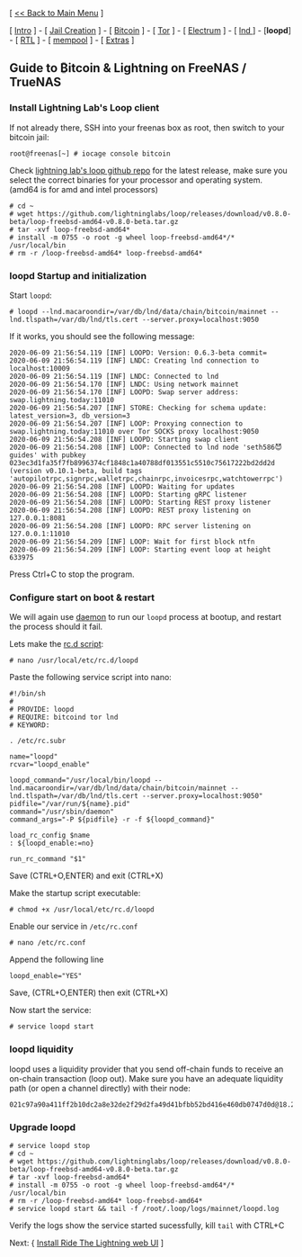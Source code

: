 [ [<< Back to Main Menu](https://github.com/seth586/guides/blob/master/README.md) ]

[ [Intro](README.md) ] - [ [Jail Creation](freenas_1_jail_creation.md) ] - [ [Bitcoin](freenas_2_bitcoin.md) ] - [ [Tor](freenas_3_tor.md) ] - [ [Electrum](freenas_4_electrum.md) ] - [ [lnd ](freenas_5_lnd.md)] - [**loopd**] - [ [RTL](freenas_6_rtl.md) ] - [ [mempool](freenas_8_mempool.md) ] - [ [Extras](extras.md) ]

## Guide to ₿itcoin & Lightning️ on FreeNAS / TrueNAS

### Install Lightning Lab's Loop client

If not already there, SSH into your freenas box as root, then switch to your bitcoin jail:
```
root@freenas[~] # iocage console bitcoin
```

Check [lightning lab's loop github repo](https://github.com/lightninglabs/loop/releases) for the latest release, make sure you select the correct binaries for your processor and operating system. (amd64 is for amd and intel processors)
```
# cd ~
# wget https://github.com/lightninglabs/loop/releases/download/v0.8.0-beta/loop-freebsd-amd64-v0.8.0-beta.tar.gz
# tar -xvf loop-freebsd-amd64*
# install -m 0755 -o root -g wheel loop-freebsd-amd64*/* /usr/local/bin
# rm -r /loop-freebsd-amd64* loop-freebsd-amd64*
```

### loopd Startup and initialization
Start `loopd`:
```
# loopd --lnd.macaroondir=/var/db/lnd/data/chain/bitcoin/mainnet --lnd.tlspath=/var/db/lnd/tls.cert --server.proxy=localhost:9050
```
If it works, you should see the following message:
```
2020-06-09 21:56:54.119 [INF] LOOPD: Version: 0.6.3-beta commit=
2020-06-09 21:56:54.119 [INF] LNDC: Creating lnd connection to localhost:10009
2020-06-09 21:56:54.119 [INF] LNDC: Connected to lnd
2020-06-09 21:56:54.170 [INF] LNDC: Using network mainnet
2020-06-09 21:56:54.170 [INF] LOOPD: Swap server address: swap.lightning.today:11010
2020-06-09 21:56:54.207 [INF] STORE: Checking for schema update: latest_version=3, db_version=3
2020-06-09 21:56:54.207 [INF] LOOP: Proxying connection to swap.lightning.today:11010 over Tor SOCKS proxy localhost:9050
2020-06-09 21:56:54.208 [INF] LOOPD: Starting swap client
2020-06-09 21:56:54.208 [INF] LOOP: Connected to lnd node 'seth586😈guides' with pubkey 023ec3d1fa35f7fb8996374cf1848c1a40788df013551c5510c75617222bd2dd2d (version v0.10.1-beta, build tags 'autopilotrpc,signrpc,walletrpc,chainrpc,invoicesrpc,watchtowerrpc')
2020-06-09 21:56:54.208 [INF] LOOPD: Waiting for updates
2020-06-09 21:56:54.208 [INF] LOOPD: Starting gRPC listener
2020-06-09 21:56:54.208 [INF] LOOPD: Starting REST proxy listener
2020-06-09 21:56:54.208 [INF] LOOPD: REST proxy listening on 127.0.0.1:8081
2020-06-09 21:56:54.208 [INF] LOOPD: RPC server listening on 127.0.0.1:11010
2020-06-09 21:56:54.209 [INF] LOOP: Wait for first block ntfn
2020-06-09 21:56:54.209 [INF] LOOP: Starting event loop at height 633975
```
Press Ctrl+C to stop the program.

### Configure start on boot & restart

We will again use [daemon](https://www.freebsd.org/cgi/man.cgi?query=daemon) to run our `loopd` process at bootup, and restart the process should it fail.

Lets make the [rc.d script](https://www.freebsd.org/doc/en/articles/rc-scripting/):
```
# nano /usr/local/etc/rc.d/loopd
```
Paste the following service script into nano:
```
#!/bin/sh
#
# PROVIDE: loopd
# REQUIRE: bitcoind tor lnd
# KEYWORD:

. /etc/rc.subr

name="loopd"
rcvar="loopd_enable"

loopd_command="/usr/local/bin/loopd --lnd.macaroondir=/var/db/lnd/data/chain/bitcoin/mainnet --lnd.tlspath=/var/db/lnd/tls.cert --server.proxy=localhost:9050"
pidfile="/var/run/${name}.pid"
command="/usr/sbin/daemon"
command_args="-P ${pidfile} -r -f ${loopd_command}"

load_rc_config $name
: ${loopd_enable:=no}

run_rc_command "$1"
```
Save (CTRL+O,ENTER) and exit (CTRL+X)

Make the startup script executable:
```
# chmod +x /usr/local/etc/rc.d/loopd
```

Enable our service in `/etc/rc.conf`
```
# nano /etc/rc.conf
```
Append the following line
```
loopd_enable="YES"
```
Save, (CTRL+O,ENTER) then exit (CTRL+X)

Now start the service:
```
# service loopd start
```
### loopd liquidity
loopd uses a liquidity provider that you send off-chain funds to receive an on-chain transaction (loop out). Make sure you have an adequate liquidity path (or open a channel directly) with their node:
```
021c97a90a411ff2b10dc2a8e32de2f29d2fa49d41bfbb52bd416e460db0747d0d@18.224.56.146:9735
```

### Upgrade loopd
```
# service loopd stop
# cd ~
# wget https://github.com/lightninglabs/loop/releases/download/v0.8.0-beta/loop-freebsd-amd64-v0.8.0-beta.tar.gz
# tar -xvf loop-freebsd-amd64*
# install -m 0755 -o root -g wheel loop-freebsd-amd64*/* /usr/local/bin
# rm -r /loop-freebsd-amd64* loop-freebsd-amd64*
# service loopd start && tail -f /root/.loop/logs/mainnet/loopd.log
```

Verify the logs show the service started sucessfully, kill `tail` with CTRL+C

Next: { [Install Ride The Lightning web UI](freenas_6_rtl.md) ]
